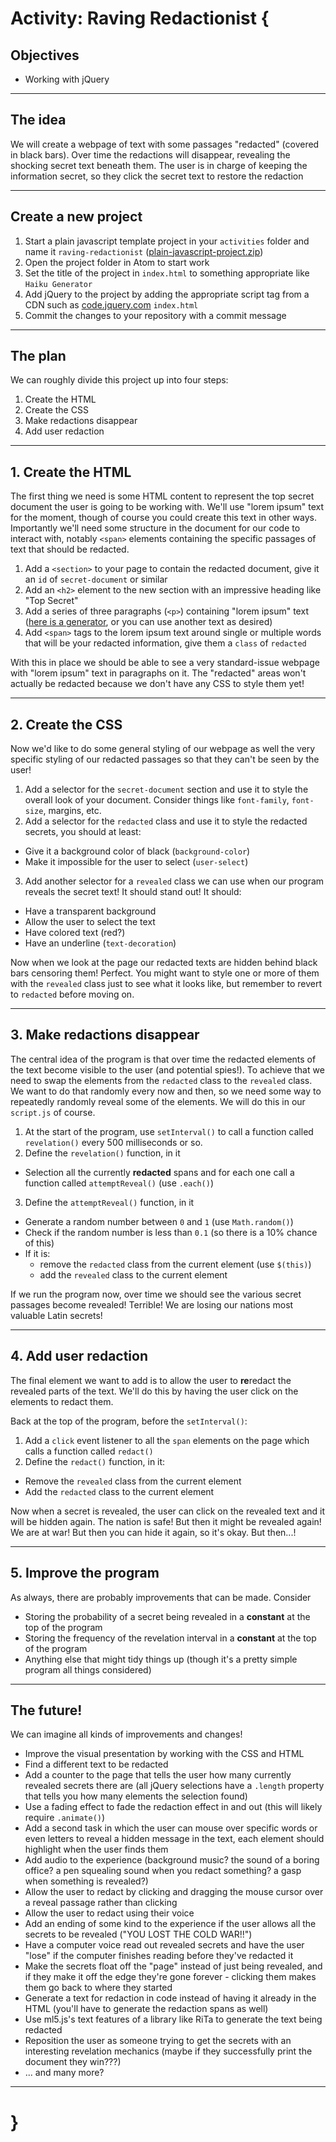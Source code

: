 # Activity: Raving Redactionist {

## Objectives

* Working with jQuery

---

## The idea

We will create a webpage of text with some passages "redacted" (covered in black bars). Over time the redactions will disappear, revealing the shocking secret text beneath them. The user is in charge of keeping the information secret, so they click the secret text to restore the redaction

---

## Create a new project

1. Start a plain javascript template project in your `activities` folder and name it `raving-redactionist` ([plain-javascript-project.zip](../templates/plain-javascript-project.zip))
2. Open the project folder in Atom to start work
3. Set the title of the project in `index.html` to something appropriate like `Haiku Generator`
4. Add jQuery to the project by adding the appropriate script tag from a CDN such as [code.jquery.com](https://code.jquery.com) `index.html`
5. Commit the changes to your repository with a commit message

---

## The plan

We can roughly divide this project up into four steps:

1. Create the HTML
2. Create the CSS
3. Make redactions disappear
4. Add user redaction

---

## 1. Create the HTML

The first thing we need is some HTML content to represent the top secret document the user is going to be working with. We'll use "lorem ipsum" text for the moment, though of course you could create this text in other ways. Importantly we'll need some structure in the document for our code to interact with, notably `<span>` elements containing the specific passages of text that should be redacted.

1. Add a `<section>` to your page to contain the redacted document, give it an `id` of `secret-document` or similar
2. Add an `<h2>` element to the new section with an impressive heading like "Top Secret"
3. Add a series of three paragraphs (`<p>`) containing "lorem ipsum" text ([here is a generator](https://www.lipsum.com/), or you can use another text as desired)
4. Add `<span>` tags to the lorem ipsum text around single or multiple words that will be your redacted information, give them a `class` of `redacted`

With this in place we should be able to see a very standard-issue webpage with "lorem ipsum" text in paragraphs on it. The "redacted" areas won't actually be redacted because we don't have any CSS to style them yet!

---

## 2. Create the CSS

Now we'd like to do some general styling of our webpage as well the very specific styling of our redacted passages so that they can't be seen by the user!

1. Add a selector for the `secret-document` section and use it to style the overall look of your document. Consider things like `font-family`, `font-size`, margins, etc.
2. Add a selector for the `redacted` class and use it to style the redacted secrets, you should at least:
  * Give it a background color of black (`background-color`)
  * Make it impossible for the user to select (`user-select`)
3. Add another selector for a `revealed` class we can use when our program reveals the secret text! It should stand out! It should:
  * Have a transparent background
  * Allow the user to select the text
  * Have colored text (red?)
  * Have an underline (`text-decoration`)

Now when we look at the page our redacted texts are hidden behind black bars censoring them! Perfect. You might want to style one or more of them with the `revealed` class just to see what it looks like, but remember to revert to `redacted` before moving on.

---

## 3. Make redactions disappear

The central idea of the program is that over time the redacted elements of the text become visible to the user (and potential spies!). To achieve that we need to swap the elements from the `redacted` class to the `revealed` class. We want to do that randomly every now and then, so we need some way to repeatedly randomly reveal some of the elements. We will do this in our `script.js` of course.

1. At the start of the program, use `setInterval()` to call a function called `revelation()` every 500 milliseconds or so.
2. Define the `revelation()` function, in it
  * Selection all the currently **redacted** spans and for each one call a function called `attemptReveal()` (use `.each()`)
3. Define the `attemptReveal()` function, in it
  * Generate a random number between `0` and `1` (use `Math.random()`)
  * Check if the random number is less than `0.1` (so there is a 10% chance of this)
  * If it is:
    * remove the `redacted` class from the current element (use `$(this)`)
    * add the `revealed` class to the current element

If we run the program now, over time we should see the various secret passages become revealed! Terrible! We are losing our nations most valuable Latin secrets!

---

## 4. Add user redaction

The final element we want to add is to allow the user to **re**redact the revealed parts of the text. We'll do this by having the user click on the elements to redact them.

Back at the top of the program, before the `setInterval()`:

1. Add a `click` event listener to all the `span` elements on the page which calls a function called `redact()`
2. Define the `redact()` function, in it:
  * Remove the `revealed` class from the current element
  * Add the `redacted` class to the current element

Now when a secret is revealed, the user can click on the revealed text and it will be hidden again. The nation is safe! But then it might be revealed again! We are at war! But then you can hide it again, so it's okay. But then...!

---


## 5. Improve the program

As always, there are probably improvements that can be made. Consider

* Storing the probability of a secret being revealed in a **constant** at the top of the program
* Storing the frequency of the revelation interval in a **constant** at the top of the program
* Anything else that might tidy things up (though it's a pretty simple program all things considered)

---

## The future!

We can imagine all kinds of improvements and changes!

* Improve the visual presentation by working with the CSS and HTML
* Find a different text to be redacted
* Add a counter to the page that tells the user how many currently revealed secrets there are (all jQuery selections have a `.length` property that tells you how many elements the selection found)
* Use a fading effect to fade the redaction effect in and out (this will likely require `.animate()`)
* Add a second task in which the user can mouse over specific words or even letters to reveal a hidden message in the text, each element should highlight when the user finds them
* Add audio to the experience (background music? the sound of a boring office? a pen squealing sound when you redact something? a gasp when something is revealed?)
* Allow the user to redact by clicking and dragging the mouse cursor over a reveal passage rather than clicking
* Allow the user to redact using their voice
* Add an ending of some kind to the experience if the user allows all the secrets to be revealed ("YOU LOST THE COLD WAR!!")
* Have a computer voice read out revealed secrets and have the user "lose" if the computer finishes reading before they've redacted it
* Make the secrets float off the "page" instead of just being revealed, and if they make it off the edge they're gone forever - clicking them makes them go back to where they started
* Generate a text for redaction in code instead of having it already in the HTML (you'll have to generate the redaction spans as well)
* Use ml5.js's text features of a library like RiTa to generate the text being redacted
* Reposition the user as someone trying to get the secrets with an interesting revelation mechanics (maybe if they successfully print the document they win???)
* ... and many more?

---

# }
